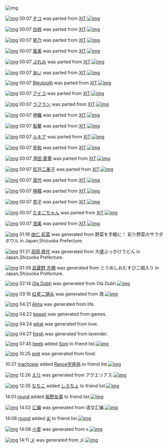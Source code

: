 ![img](http://gdrive-cdn.herokuapp.com/537b65a5bc09f0000721dda7/512px-barcode.png)

[![img](http://www.deviantsart.com/1vpo48m.png)](http://www.barcodekanojo.com/kanojo/1036483/%E3%83%81%E3%82%B3) 00:07 [チコ](http://www.barcodekanojo.com/kanojo/1036483/%E3%83%81%E3%82%B3) was parted from [XIT](http://www.barcodekanojo.com/kanojo/1036483/%E3%83%81%E3%82%B3).[![img](http://www.deviantsart.com/815jg6.jpeg)](http://www.barcodekanojo.com/user/209348/XIT) 

[![img](http://www.deviantsart.com/28jefgi.png)](http://www.barcodekanojo.com/kanojo/1201185/%E7%99%BD%E6%A1%83) 00:07 [白桃](http://www.barcodekanojo.com/kanojo/1201185/%E7%99%BD%E6%A1%83) was parted from [XIT](http://www.barcodekanojo.com/kanojo/1201185/%E7%99%BD%E6%A1%83).[![img](http://www.deviantsart.com/815jg6.jpeg)](http://www.barcodekanojo.com/user/209348/XIT) 

[![img](http://www.deviantsart.com/3b1qscm.png)](http://www.barcodekanojo.com/kanojo/2541776/%E6%98%9F%E4%B9%83) 00:07 [星乃](http://www.barcodekanojo.com/kanojo/2541776/%E6%98%9F%E4%B9%83) was parted from [XIT](http://www.barcodekanojo.com/kanojo/2541776/%E6%98%9F%E4%B9%83).[![img](http://www.deviantsart.com/815jg6.jpeg)](http://www.barcodekanojo.com/user/209348/XIT) 

[![img](http://www.deviantsart.com/3rkpevg.png)](http://www.barcodekanojo.com/kanojo/763409/%E9%A2%A8%E7%BE%8E) 00:07 [風美](http://www.barcodekanojo.com/kanojo/763409/%E9%A2%A8%E7%BE%8E) was parted from [XIT](http://www.barcodekanojo.com/kanojo/763409/%E9%A2%A8%E7%BE%8E).[![img](http://www.deviantsart.com/815jg6.jpeg)](http://www.barcodekanojo.com/user/209348/XIT) 

[![img](http://www.deviantsart.com/1d78ghh.png)](http://www.barcodekanojo.com/kanojo/1237854/%E3%81%B7%E3%82%8C%E3%81%BF) 00:07 [ぷれみ](http://www.barcodekanojo.com/kanojo/1237854/%E3%81%B7%E3%82%8C%E3%81%BF) was parted from [XIT](http://www.barcodekanojo.com/kanojo/1237854/%E3%81%B7%E3%82%8C%E3%81%BF).[![img](http://www.deviantsart.com/815jg6.jpeg)](http://www.barcodekanojo.com/user/209348/XIT) 

[![img](http://www.deviantsart.com/1spd1o7.png)](http://www.barcodekanojo.com/kanojo/432873/%E3%81%82%E3%81%84) 00:07 [あい](http://www.barcodekanojo.com/kanojo/432873/%E3%81%82%E3%81%84) was parted from [XIT](http://www.barcodekanojo.com/kanojo/432873/%E3%81%82%E3%81%84).[![img](http://www.deviantsart.com/815jg6.jpeg)](http://www.barcodekanojo.com/user/209348/XIT) 

[![img](http://www.deviantsart.com/3372ovh.png)](http://www.barcodekanojo.com/kanojo/968530/Bleutooth) 00:07 [Bleutooth](http://www.barcodekanojo.com/kanojo/968530/Bleutooth) was parted from [XIT](http://www.barcodekanojo.com/kanojo/968530/Bleutooth).[![img](http://www.deviantsart.com/815jg6.jpeg)](http://www.barcodekanojo.com/user/209348/XIT) 

[![img](http://www.deviantsart.com/2qegks8.png)](http://www.barcodekanojo.com/kanojo/1536707/%E3%82%A2%E3%82%A4%E3%82%B3) 00:07 [アイコ](http://www.barcodekanojo.com/kanojo/1536707/%E3%82%A2%E3%82%A4%E3%82%B3) was parted from [XIT](http://www.barcodekanojo.com/kanojo/1536707/%E3%82%A2%E3%82%A4%E3%82%B3).[![img](http://www.deviantsart.com/815jg6.jpeg)](http://www.barcodekanojo.com/user/209348/XIT) 

[![img](http://www.deviantsart.com/3h3e0u7.png)](http://www.barcodekanojo.com/kanojo/1720585/%E3%83%A9%E3%83%95%E3%83%A9%E3%83%B3) 00:07 [ラフラン](http://www.barcodekanojo.com/kanojo/1720585/%E3%83%A9%E3%83%95%E3%83%A9%E3%83%B3) was parted from [XIT](http://www.barcodekanojo.com/kanojo/1720585/%E3%83%A9%E3%83%95%E3%83%A9%E3%83%B3).[![img](http://www.deviantsart.com/815jg6.jpeg)](http://www.barcodekanojo.com/user/209348/XIT) 

[![img](http://www.deviantsart.com/qcjmca.png)](http://www.barcodekanojo.com/kanojo/1953216/%E4%BC%8A%E7%B9%94) 00:07 [伊織](http://www.barcodekanojo.com/kanojo/1953216/%E4%BC%8A%E7%B9%94) was parted from [XIT](http://www.barcodekanojo.com/kanojo/1953216/%E4%BC%8A%E7%B9%94).[![img](http://www.deviantsart.com/815jg6.jpeg)](http://www.barcodekanojo.com/user/209348/XIT) 

[![img](http://www.deviantsart.com/1ev12vd.png)](http://www.barcodekanojo.com/kanojo/2194910/%E6%A2%A8%E8%8F%AF) 00:07 [梨華](http://www.barcodekanojo.com/kanojo/2194910/%E6%A2%A8%E8%8F%AF) was parted from [XIT](http://www.barcodekanojo.com/kanojo/2194910/%E6%A2%A8%E8%8F%AF).[![img](http://www.deviantsart.com/815jg6.jpeg)](http://www.barcodekanojo.com/user/209348/XIT) 

[![img](http://www.deviantsart.com/1os4u14.png)](http://www.barcodekanojo.com/kanojo/1451661/%E3%83%AB%E3%82%AD%E3%82%A2) 00:07 [ルキア](http://www.barcodekanojo.com/kanojo/1451661/%E3%83%AB%E3%82%AD%E3%82%A2) was parted from [XIT](http://www.barcodekanojo.com/kanojo/1451661/%E3%83%AB%E3%82%AD%E3%82%A2).[![img](http://www.deviantsart.com/815jg6.jpeg)](http://www.barcodekanojo.com/user/209348/XIT) 

[![img](http://www.deviantsart.com/hl8dcm.png)](http://www.barcodekanojo.com/kanojo/1370500/%E8%A6%8B%E5%92%8C) 00:07 [見和](http://www.barcodekanojo.com/kanojo/1370500/%E8%A6%8B%E5%92%8C) was parted from [XIT](http://www.barcodekanojo.com/kanojo/1370500/%E8%A6%8B%E5%92%8C).[![img](http://www.deviantsart.com/815jg6.jpeg)](http://www.barcodekanojo.com/user/209348/XIT) 

[![img](http://www.deviantsart.com/1lvr8dv.png)](http://www.barcodekanojo.com/kanojo/1213760/%E6%B9%BE%E7%94%B0%20%E6%84%9B%E5%A4%A2) 00:07 [湾田 愛夢](http://www.barcodekanojo.com/kanojo/1213760/%E6%B9%BE%E7%94%B0%20%E6%84%9B%E5%A4%A2) was parted from [XIT](http://www.barcodekanojo.com/kanojo/1213760/%E6%B9%BE%E7%94%B0%20%E6%84%9B%E5%A4%A2).[![img](http://www.deviantsart.com/815jg6.jpeg)](http://www.barcodekanojo.com/user/209348/XIT) 

[![img](http://www.deviantsart.com/3hj1l8e.png)](http://www.barcodekanojo.com/kanojo/17872/%E5%B0%BC%E6%88%B8%E4%BA%8C%E7%BE%8E%E5%AD%90) 00:07 [尼戸二美子](http://www.barcodekanojo.com/kanojo/17872/%E5%B0%BC%E6%88%B8%E4%BA%8C%E7%BE%8E%E5%AD%90) was parted from [XIT](http://www.barcodekanojo.com/kanojo/17872/%E5%B0%BC%E6%88%B8%E4%BA%8C%E7%BE%8E%E5%AD%90).[![img](http://www.deviantsart.com/815jg6.jpeg)](http://www.barcodekanojo.com/user/209348/XIT) 

[![img](http://www.deviantsart.com/12ftn8d.png)](http://www.barcodekanojo.com/kanojo/2367444/%E7%9C%9F%E4%BB%A3) 00:07 [真代](http://www.barcodekanojo.com/kanojo/2367444/%E7%9C%9F%E4%BB%A3) was parted from [XIT](http://www.barcodekanojo.com/kanojo/2367444/%E7%9C%9F%E4%BB%A3).[![img](http://www.deviantsart.com/815jg6.jpeg)](http://www.barcodekanojo.com/user/209348/XIT) 

[![img](http://www.deviantsart.com/73iipk.png)](http://www.barcodekanojo.com/kanojo/2083854/%E6%AA%B8%E6%AA%AC) 00:07 [檸檬](http://www.barcodekanojo.com/kanojo/2083854/%E6%AA%B8%E6%AA%AC) was parted from [XIT](http://www.barcodekanojo.com/kanojo/2083854/%E6%AA%B8%E6%AA%AC).[![img](http://www.deviantsart.com/815jg6.jpeg)](http://www.barcodekanojo.com/user/209348/XIT) 

[![img](http://www.deviantsart.com/2m0qpqu.png)](http://www.barcodekanojo.com/kanojo/2500513/%E6%9D%8F%E5%AD%90) 00:07 [杏子](http://www.barcodekanojo.com/kanojo/2500513/%E6%9D%8F%E5%AD%90) was parted from [XIT](http://www.barcodekanojo.com/kanojo/2500513/%E6%9D%8F%E5%AD%90).[![img](http://www.deviantsart.com/815jg6.jpeg)](http://www.barcodekanojo.com/user/209348/XIT) 

[![img](http://www.deviantsart.com/14amah.png)](http://www.barcodekanojo.com/kanojo/1720173/%E3%81%9F%E3%81%BE%E3%81%94%E3%81%A1%E3%82%83%E3%82%93) 00:07 [たまごちゃん](http://www.barcodekanojo.com/kanojo/1720173/%E3%81%9F%E3%81%BE%E3%81%94%E3%81%A1%E3%82%83%E3%82%93) was parted from [XIT](http://www.barcodekanojo.com/kanojo/1720173/%E3%81%9F%E3%81%BE%E3%81%94%E3%81%A1%E3%82%83%E3%82%93).[![img](http://www.deviantsart.com/815jg6.jpeg)](http://www.barcodekanojo.com/user/209348/XIT) 

[![img](http://www.deviantsart.com/30ojnnl.png)](http://www.barcodekanojo.com/kanojo/764104/%E6%B5%A9%E7%BE%8E) 00:07 [浩美](http://www.barcodekanojo.com/kanojo/764104/%E6%B5%A9%E7%BE%8E) was parted from [XIT](http://www.barcodekanojo.com/kanojo/764104/%E6%B5%A9%E7%BE%8E).[![img](http://www.deviantsart.com/815jg6.jpeg)](http://www.barcodekanojo.com/user/209348/XIT) 

[![img](http://www.deviantsart.com/2vj871q.png)](http://www.barcodekanojo.com/kanojo/3193774/%E7%94%B1%E4%BB%81%20%E5%BD%A9%E8%8F%9C) 01:18 [由仁 彩菜](http://www.barcodekanojo.com/kanojo/3193774/%E7%94%B1%E4%BB%81%20%E5%BD%A9%E8%8F%9C) was generated from 野菜を手軽に！ 彩り野菜のサラダボウル in Japan,Shizuoka Prefecture.

[![img](http://www.deviantsart.com/3cj49e6.png)](http://www.barcodekanojo.com/kanojo/3193775/%E9%AB%98%E5%B2%A1%20%E7%9B%9B%E4%BB%A3) 01:21 [高岡 盛代](http://www.barcodekanojo.com/kanojo/3193775/%E9%AB%98%E5%B2%A1%20%E7%9B%9B%E4%BB%A3) was generated from 大盛ぶっかけうどん in Japan,Shizuoka Prefecture.

[![img](http://www.deviantsart.com/4c7ejp.png)](http://www.barcodekanojo.com/kanojo/3193776/%E6%AD%A6%E8%94%B5%E9%87%8E%20%E5%BF%97%E7%A9%82) 01:39 [武蔵野 志穂](http://www.barcodekanojo.com/kanojo/3193776/%E6%AD%A6%E8%94%B5%E9%87%8E%20%E5%BF%97%E7%A9%82) was generated from とりめしおむすび二個入り in Japan,Shizuoka Prefecture.

[![img](http://www.deviantsart.com/28jjq53.png)](http://www.barcodekanojo.com/kanojo/3193777/Ola%20Dubh) 02:14 [Ola Dubh](http://www.barcodekanojo.com/kanojo/3193777/Ola%20Dubh) was generated from Ola Dubh.[![img](http://www.deviantsart.com/1f9u3cq.jpeg)](http://www.barcodekanojo.com/product_images/barcode/6019705/1427562789/Ola%20Dubh.jpg) 

[![img](http://www.deviantsart.com/ulhnt2.png)](http://www.barcodekanojo.com/kanojo/3193778/%E7%BA%A2%E6%98%9F%E4%BA%8C%E9%94%85%E5%A4%B4) 03:16 [红星二锅头](http://www.barcodekanojo.com/kanojo/3193778/%E7%BA%A2%E6%98%9F%E4%BA%8C%E9%94%85%E5%A4%B4) was generated from 酒.[![img](http://www.deviantsart.com/7na2la.jpeg)](http://www.barcodekanojo.com/product_images/barcode/1925308/1299257226/%E7%B4%85%E6%98%9F%E4%BA%8C%E9%94%85%E5%A4%B4%E6%B4%92.jpg) 

[![img](http://www.deviantsart.com/1mbpc28.png)](http://www.barcodekanojo.com/kanojo/3193779/Alina) 04:21 [Alina](http://www.barcodekanojo.com/kanojo/3193779/Alina) was generated from life.

[![img](http://www.deviantsart.com/3p4qgk3.png)](http://www.barcodekanojo.com/kanojo/3193780/kawaii) 04:22 [kawaii](http://www.barcodekanojo.com/kanojo/3193780/kawaii) was generated from games.

[![img](http://www.deviantsart.com/3bbi2tf.png)](http://www.barcodekanojo.com/kanojo/3193781/what) 04:24 [what](http://www.barcodekanojo.com/kanojo/3193781/what) was generated from love.

[![img](http://www.deviantsart.com/1fesobo.png)](http://www.barcodekanojo.com/kanojo/3193782/fresh) 04:27 [fresh](http://www.barcodekanojo.com/kanojo/3193782/fresh) was generated from lavender.

[![img](http://www.deviantsart.com/1d84a6f.jpeg)](http://www.barcodekanojo.com/user/495412/beeb) 07:45 [beeb](http://www.barcodekanojo.com/user/495412/beeb) added [Soni](http://www.barcodekanojo.com/kanojo/3193059/Soni) to friend list.[![img](http://www.deviantsart.com/11c527v.png)](http://www.barcodekanojo.com/kanojo/3193059/Soni) 

[![img](http://www.deviantsart.com/1ejou1a.png)](http://www.barcodekanojo.com/kanojo/3193783/pret) 10:25 [pret](http://www.barcodekanojo.com/kanojo/3193783/pret) was generated from food.

10:27 [machopie](http://www.barcodekanojo.com/user/500743/machopie) added [Rance宇座為](http://www.barcodekanojo.com/kanojo/2571007/Rance%E5%AE%87%E5%BA%A7%E7%82%BA) to friend list.[![img](http://www.deviantsart.com/2vk2co8.png)](http://www.barcodekanojo.com/kanojo/2571007/Rance%E5%AE%87%E5%BA%A7%E7%82%BA) 

[![img](http://www.deviantsart.com/3m5cho6.png)](http://www.barcodekanojo.com/kanojo/3193784/%E3%81%88%E3%82%8A) 12:26 [えり](http://www.barcodekanojo.com/kanojo/3193784/%E3%81%88%E3%82%8A) was generated from アクエリアス.[![img](http://www.deviantsart.com/q22mps.jpeg)](http://www.barcodekanojo.com/product_images/barcode/2045315/1300603768/%E3%82%A2%E3%82%AF%E3%82%A8%E3%83%AA%E3%82%A2%E3%82%B9500ml.jpg) 

[![img](http://www.deviantsart.com/1lb4fit.jpeg)](http://www.barcodekanojo.com/user/314581/%E3%81%AA%E3%81%A1%E3%81%93) 12:35 [なちこ](http://www.barcodekanojo.com/user/314581/%E3%81%AA%E3%81%A1%E3%81%93) added [しろちょ](http://www.barcodekanojo.com/kanojo/3169874/%E3%81%97%E3%82%8D%E3%81%A1%E3%82%87) to friend list.[![img](http://www.deviantsart.com/1bl9q02.png)](http://www.barcodekanojo.com/kanojo/3169874/%E3%81%97%E3%82%8D%E3%81%A1%E3%82%87) 

14:01 [round](http://www.barcodekanojo.com/user/500749/round) added [坂野友美](http://www.barcodekanojo.com/kanojo/2389436/%E5%9D%82%E9%87%8E%E5%8F%8B%E7%BE%8E) to friend list.[![img](http://www.deviantsart.com/2e5dvqg.png)](http://www.barcodekanojo.com/kanojo/2389436/%E5%9D%82%E9%87%8E%E5%8F%8B%E7%BE%8E) 

[![img](http://www.deviantsart.com/3hu7k5t.png)](http://www.barcodekanojo.com/kanojo/3193785/%E6%B1%87%E7%BC%96) 14:02 [汇编](http://www.barcodekanojo.com/kanojo/3193785/%E6%B1%87%E7%BC%96) was generated from 语文汇编.[![img](http://www.deviantsart.com/19hk2b0.jpeg)](http://www.barcodekanojo.com/product_images/barcode/6019717/1427605357/%E8%AF%AD%E6%96%87%E6%B1%87%E7%BC%96.jpg) 

14:06 [round](http://www.barcodekanojo.com/user/500749/round) added [尖](http://www.barcodekanojo.com/kanojo/2462773/%E5%B0%96) to friend list.[![img](http://www.deviantsart.com/g8e1mh.png)](http://www.barcodekanojo.com/kanojo/2462773/%E5%B0%96) 

[![img](http://www.deviantsart.com/smmk9b.png)](http://www.barcodekanojo.com/kanojo/3193786/%E5%B0%8F%E7%88%B1) 14:08 [小爱](http://www.barcodekanojo.com/kanojo/3193786/%E5%B0%8F%E7%88%B1) was generated from x.[![img](http://www.deviantsart.com/1gd2onm.jpeg)](http://www.barcodekanojo.com/product_images/barcode/6019719/1427605652/x.jpg) 

[![img](http://www.deviantsart.com/u2dkie.png)](http://www.barcodekanojo.com/kanojo/3193787/%E4%B9%84) 14:11 [乄](http://www.barcodekanojo.com/kanojo/3193787/%E4%B9%84) was generated from 乄.[![img](http://www.deviantsart.com/3do9tuu.jpeg)](http://www.barcodekanojo.com/product_images/barcode/6019720/1427605875/%E4%B9%84.jpg) 

